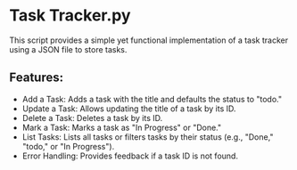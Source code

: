 # Task Tracker.py
This script provides a simple yet functional implementation of a task tracker using a JSON file to store tasks.
## Features:
- Add a Task: Adds a task with the title and defaults the status to "todo."
- Update a Task: Allows updating the title of a task by its ID.
- Delete a Task: Deletes a task by its ID.
- Mark a Task: Marks a task as "In Progress" or "Done."
- List Tasks: Lists all tasks or filters tasks by their status (e.g., "Done," "todo," or "In Progress").
- Error Handling: Provides feedback if a task ID is not found.
